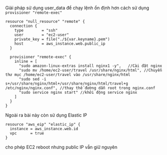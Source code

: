 Giải pháp sử dụng user_data để chạy lệnh ổn định hơn cách sử dụng `provisioner "remote-exec"`

```hcl
resource "null_resource" "remote" {
  connection {
    type        = "ssh"
    user        = "ec2-user"
    private_key = file("./${var.keyname}.pem")
    host        = aws_instance.web.public_ip
  }

  provisioner "remote-exec" {
    inline = [
      "sudo amazon-linux-extras install nginx1 -y",   //Cài đặt nginx
      "sudo mv /home/ec2-user/travel /usr/share/nginx/html", //Chuyển thư mục /home/ec2-user/travel vào /usr/share/nginx/html
      "sudo sed -i s+/usr/share/nginx/html+/usr/share/nginx/html/travel+g /etc/nginx/nginx.conf", //thay thế đường dẫn root trong nginx.conf
      "sudo service nginx start" //khởi động service nginx
    ]
  }
}
```

Ngoài ra bài này còn sử dụng Elastic IP
```hcl
resource "aws_eip" "elastic_ip" {
  instance = aws_instance.web.id
  vpc      = true
}
```
cho phép EC2 reboot nhưng public IP vẫn giữ nguyên